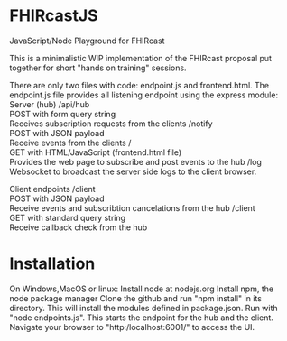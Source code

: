 # FHIRcastJS
JavaScript/Node Playground for FHIRcast

This is a minimalistic WIP implementation of the FHIRcast proposal put together for short "hands on training" sessions.

There are only two files with code: endpoint.js and frontend.html.
The endpoint.js file provides all listening endpoint using the express module:
Server (hub)
    /api/hub  
        POST with form query string     
        Receives subscription requests from the clients
    /notify   
        POST with JSON payload                 
        Receive events from the clients 
    /         
    GET with HTML/JavaScript (frontend.html file)       
    Provides the web page to subscribe and post events to the hub
    /log
        Websocket to broadcast the server side logs to the client browser.

Client endpoints
    /client   
        POST with JSON payload                  
        Receive events and subscribtion cancelations from the hub
    /client   
        GET with standard query string          
        Receive callback check from the hub 

Installation
========================================
On Windows,MacOS or linux:
    Install node at nodejs.org
    Install npm, the node package manager
    Clone the github and run "npm install" in its directory.  This will install the modules defined in package.json.
    Run with "node endpoints.js".  This starts the endpoint for the hub and the client.
    Navigate your browser to "http:/localhost:6001/" to access the UI.




